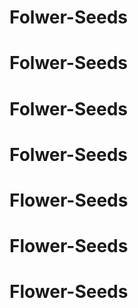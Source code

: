 # Folwer-Seeds
# Folwer-Seeds
# Folwer-Seeds
# Folwer-Seeds
# Flower-Seeds
# Flower-Seeds
# Flower-Seeds
